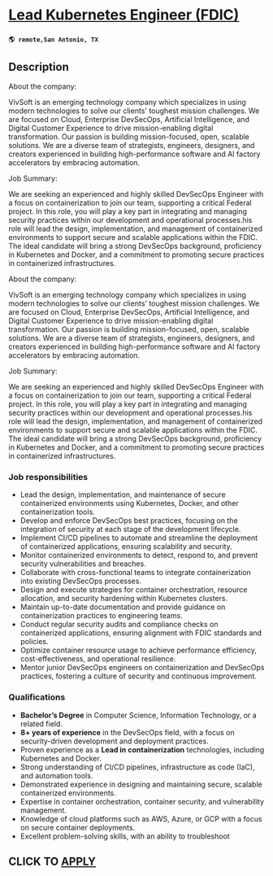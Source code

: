 # [Lead Kubernetes Engineer (FDIC)](https://www.remotewlb.com/apply/lead-kubernetes-engineer-fdic)  
###  
#### `🌎 remote,San Antonio, TX`  

## Description

About the company:

VivSoft is an emerging technology company which specializes in using modern technologies to solve our clients' toughest mission challenges. We are focused on Cloud, Enterprise DevSecOps, Artificial Intelligence, and Digital Customer Experience to drive mission-enabling digital transformation. Our passion is building mission-focused, open, scalable solutions. We are a diverse team of strategists, engineers, designers, and creators experienced in building high-performance software and AI factory accelerators by embracing automation.

  

Job Summary:

We are seeking an experienced and highly skilled DevSecOps Engineer with a focus on containerization to join our team, supporting a critical Federal project. In this role, you will play a key part in integrating and managing security practices within our development and operational processes.his role will lead the design, implementation, and management of containerized environments to support secure and scalable applications within the FDIC. The ideal candidate will bring a strong DevSecOps background, proficiency in Kubernetes and Docker, and a commitment to promoting secure practices in containerized infrastructures.

  

About the company:

VivSoft is an emerging technology company which specializes in using modern technologies to solve our clients' toughest mission challenges. We are focused on Cloud, Enterprise DevSecOps, Artificial Intelligence, and Digital Customer Experience to drive mission-enabling digital transformation. Our passion is building mission-focused, open, scalable solutions. We are a diverse team of strategists, engineers, designers, and creators experienced in building high-performance software and AI factory accelerators by embracing automation.

  

Job Summary:

We are seeking an experienced and highly skilled DevSecOps Engineer with a focus on containerization to join our team, supporting a critical Federal project. In this role, you will play a key part in integrating and managing security practices within our development and operational processes.his role will lead the design, implementation, and management of containerized environments to support secure and scalable applications within the FDIC. The ideal candidate will bring a strong DevSecOps background, proficiency in Kubernetes and Docker, and a commitment to promoting secure practices in containerized infrastructures.

  

### Job responsibilities

* Lead the design, implementation, and maintenance of secure containerized environments using Kubernetes, Docker, and other containerization tools.
* Develop and enforce DevSecOps best practices, focusing on the integration of security at each stage of the development lifecycle.
* Implement CI/CD pipelines to automate and streamline the deployment of containerized applications, ensuring scalability and security.
* Monitor containerized environments to detect, respond to, and prevent security vulnerabilities and breaches.
* Collaborate with cross-functional teams to integrate containerization into existing DevSecOps processes.
* Design and execute strategies for container orchestration, resource allocation, and security hardening within Kubernetes clusters.
* Maintain up-to-date documentation and provide guidance on containerization practices to engineering teams.
* Conduct regular security audits and compliance checks on containerized applications, ensuring alignment with FDIC standards and policies.
* Optimize container resource usage to achieve performance efficiency, cost-effectiveness, and operational resilience.
* Mentor junior DevSecOps engineers on containerization and DevSecOps practices, fostering a culture of security and continuous improvement.

  

### Qualifications

*  **Bachelor’s Degree** in Computer Science, Information Technology, or a related field.
*  **8+ years of experience** in the DevSecOps field, with a focus on security-driven development and deployment practices.
* Proven experience as a **Lead in containerization** technologies, including Kubernetes and Docker.
* Strong understanding of CI/CD pipelines, infrastructure as code (IaC), and automation tools.
* Demonstrated experience in designing and maintaining secure, scalable containerized environments.
* Expertise in container orchestration, container security, and vulnerability management.
* Knowledge of cloud platforms such as AWS, Azure, or GCP with a focus on secure container deployments.
* Excellent problem-solving skills, with an ability to troubleshoot

  

  
## CLICK TO [APPLY](https://www.remotewlb.com/apply/lead-kubernetes-engineer-fdic)

